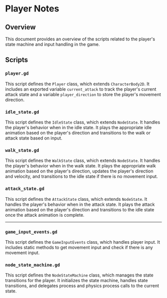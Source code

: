 # Player Notes

## Overview

This document provides an overview of the scripts related to the player's state machine and input handling in the game.

## Scripts

### `player.gd`

This script defines the `Player` class, which extends `CharacterBody2D`. It includes an exported variable `current_attack` to track the player's current attack state and a variable `player_direction` to store the player's movement direction.

### `idle_state.gd`

This script defines the `IdleState` class, which extends `NodeState`. It handles the player's behavior when in the idle state. It plays the appropriate idle animation based on the player's direction and transitions to the walk or attack state based on input.

### `walk_state.gd`

This script defines the `WalkState` class, which extends `NodeState`. It handles the player's behavior when in the walk state. It plays the appropriate walk animation based on the player's direction, updates the player's direction and velocity, and transitions to the idle state if there is no movement input.

### `attack_state.gd`

This script defines the `AttackState` class, which extends `NodeState`. It handles the player's behavior when in the attack state. It plays the attack animation based on the player's direction and transitions to the idle state once the attack animation is complete.

---

### `game_input_events.gd`

This script defines the `GameInputEvents` class, which handles player input. It includes static methods to get movement input and check if there is any movement input.

### `node_state_machine.gd`

This script defines the `NodeStateMachine` class, which manages the state transitions for the player. It initializes the state machine, handles state transitions, and delegates process and physics process calls to the current state.
